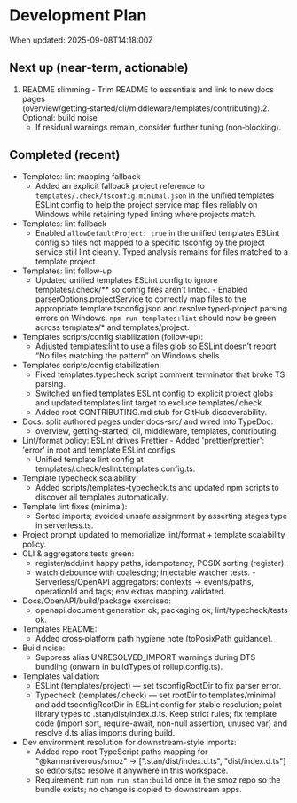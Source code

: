 # Development Plan

When updated: 2025-09-08T14:18:00Z

## Next up (near‑term, actionable)
1. README slimming - Trim README to essentials and link to new docs pages (overview/getting‑started/cli/middleware/templates/contributing).2. Optional: build noise
   - If residual warnings remain, consider further tuning (non‑blocking).

## Completed (recent)

- Templates: lint mapping fallback
  - Added an explicit fallback project reference to
    `templates/.check/tsconfig.minimal.json` in the unified templates ESLint
    config to help the project service map files reliably on Windows while
    retaining typed linting where projects match.
- Templates: lint fallback
  - Enabled `allowDefaultProject: true` in the unified templates ESLint config
    so files not mapped to a specific tsconfig by the project service still    lint cleanly. Typed analysis remains for files matched to a template
    project.
- Templates: lint follow‑up
  - Updated unified templates ESLint config to ignore templates/.check/\*\*
    so config files aren’t linted.  - Enabled parserOptions.projectService to correctly map files to the
    appropriate template tsconfig.json and resolve typed‑project parsing
    errors on Windows. `npm run templates:lint` should now be green across
    templates/\* and templates/project.
- Templates scripts/config stabilization (follow‑up):
  - Adjusted templates:lint to use a files glob so ESLint doesn’t report “No files matching the pattern” on Windows shells.
- Templates scripts/config stabilization:
  - Fixed templates:typecheck script comment terminator that broke TS parsing.
  - Switched unified templates ESLint config to explicit project globs and
    updated templates:lint target to exclude templates/.check.
  - Added root CONTRIBUTING.md stub for GitHub discoverability.
- Docs: split authored pages under docs-src/ and wired into TypeDoc:
  - overview, getting-started, cli, middleware, templates, contributing.
- Lint/format policy: ESLint drives Prettier - Added 'prettier/prettier': 'error' in root and template ESLint configs.
  - Unified template lint config at templates/.check/eslint.templates.config.ts.
- Template typecheck scalability:
  - Added scripts/templates-typecheck.ts and updated npm scripts to discover
    all templates automatically.
- Template lint fixes (minimal):
  - Sorted imports; avoided unsafe assignment by asserting stages type in serverless.ts.
- Project prompt updated to memorialize lint/format + template scalability policy.
- CLI & aggregators tests green:
  - register/add/init happy paths, idempotency, POSIX sorting (register).
  - watch debounce with coalescing; injectable watcher tests. - Serverless/OpenAPI aggregators: contexts → events/paths, operationId and
    tags; env extras mapping validated.
- Docs/OpenAPI/build/package exercised:
  - openapi document generation ok; packaging ok; lint/typecheck/tests ok.
- Templates README:
  - Added cross‑platform path hygiene note (toPosixPath guidance).
- Build noise:
  - Suppress alias UNRESOLVED_IMPORT warnings during DTS bundling (onwarn in
    buildTypes of rollup.config.ts).
- Templates validation:
  - ESLint (templates/project) — set tsconfigRootDir to fix parser error.
  - Typecheck (templates/.check) — set rootDir to templates/minimal and add
    tsconfigRootDir in ESLint config for stable resolution; point library
    types to .stan/dist/index.d.ts. Keep strict rules; fix template code
    (import sort, require-await, non-null assertion, unused var) and resolve
    d.ts alias imports during build.
- Dev environment resolution for downstream-style imports:
  - Added repo-root TypeScript paths mapping for "@karmaniverous/smoz" ->
    [".stan/dist/index.d.ts", "dist/index.d.ts"] so editors/tsc resolve it
    anywhere in this workspace.
  - Requirement: run `npm run stan:build` once in the smoz repo so the bundle
    exists; no change is copied to downstream apps.
